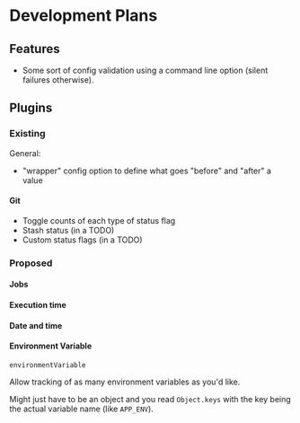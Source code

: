 # Development Plans

## Features

- Some sort of config validation using a command line option (silent failures
  otherwise).

## Plugins

### Existing

General:

- "wrapper" config option to define what goes "before" and "after" a value

#### Git

- Toggle counts of each type of status flag
- Stash status (in a TODO)
- Custom status flags (in a TODO)

### Proposed

#### Jobs

#### Execution time

#### Date and time

#### Environment Variable

`environmentVariable`

Allow tracking of as many environment variables as you'd like.

Might just have to be an object and you read `Object.keys` with the key being
the actual variable name (like `APP_ENV`).
